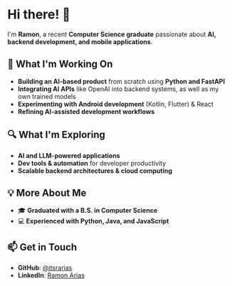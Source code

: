 # **Hi there!** 👋  

I'm **Ramon**, a recent **Computer Science graduate** passionate about **AI, backend development, and mobile applications**. 

## 🚀 **What I'm Working On**  
- **Building an AI-based product** from scratch using **Python and FastAPI**  
- **Integrating AI APIs** like OpenAI into backend systems, as well as my own trained models  
- **Experimenting with Android development** (Kotlin, Flutter) & React  
- **Refining AI-assisted development workflows**  

## 🔍 **What I'm Exploring**  
- **AI and LLM-powered applications**  
- **Dev tools & automation** for developer productivity  
- **Scalable backend architectures & cloud computing**  

## 💡 **More About Me**  
- 🎓 **Graduated with a B.S. in Computer Science**  
- 💻 **Experienced with Python, Java, and JavaScript**  

## 📫 **Get in Touch**  
- **GitHub**: [@itsrarias](https://github.com/itsrarias)  
- **LinkedIn**: [Ramon Arias](https://www.linkedin.com/in/arias-ramon/)  
